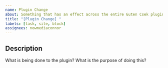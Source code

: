 ```yaml
---
name: Plugin Change
about: Something that has an effect across the entire Guten Csek plugin.
title: "[Plugin Change] "
labels: [task, site, block]
assignees: nowmediaconnor
---
```


## Description

What is being done to the plugin? What is the purpose of doing this?
